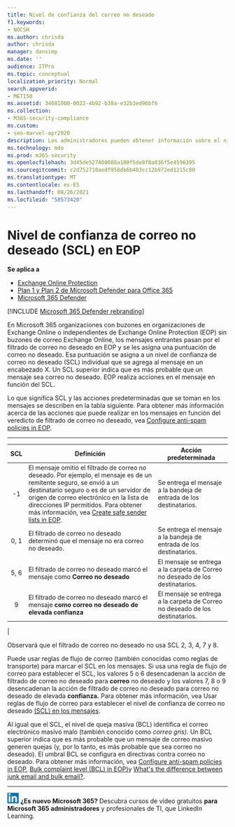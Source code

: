 ```yaml
---
title: Nivel de confianza del correo no deseado
f1.keywords:
- NOCSH
ms.author: chrisda
author: chrisda
manager: dansimp
ms.date: ''
audience: ITPro
ms.topic: conceptual
localization_priority: Normal
search.appverid:
- MET150
ms.assetid: 34681000-0022-4b92-b38a-e32b3ed96bf6
ms.collection:
- M365-security-compliance
ms.custom:
- seo-marvel-apr2020
description: Los administradores pueden obtener información sobre el nivel de confianza de correo no deseado (SCL) que se aplica a los mensajes de Exchange Online Protection (EOP).
ms.technology: mdo
ms.prod: m365-security
ms.openlocfilehash: 3d45de527400088a180f5de8f8a836f5e4596395
ms.sourcegitcommit: c2d752718aedf958db6b403cc12b972ed1215c00
ms.translationtype: MT
ms.contentlocale: es-ES
ms.lasthandoff: 08/26/2021
ms.locfileid: "58573420"
---
```

# <a name="spam-confidence-level-scl-in-eop"></a>Nivel de confianza de correo no deseado (SCL) en EOP

**Se aplica a**
- [Exchange Online Protection](exchange-online-protection-overview.md)
- [Plan 1 y Plan 2 de Microsoft Defender para Office 365](defender-for-office-365.md)
- [Microsoft 365 Defender](../defender/microsoft-365-defender.md)

[!INCLUDE [Microsoft 365 Defender rebranding](../includes/microsoft-defender-for-office.md)]

En Microsoft 365 organizaciones con buzones en organizaciones de Exchange Online o independientes de Exchange Online Protection (EOP) sin buzones de correo Exchange Online, los mensajes entrantes pasan por el filtrado de correo no deseado en EOP y se les asigna una puntuación de correo no deseado. Esa puntuación se asigna a un nivel de confianza de correo no deseado (SCL) individual que se agrega al mensaje en un encabezado X. Un SCL superior indica que es más probable que un mensaje sea correo no deseado. EOP realiza acciones en el mensaje en función del SCL.

Lo que significa SCL y las acciones predeterminadas que se toman en los mensajes se describen en la tabla siguiente. Para obtener más información acerca de las acciones que puede realizar en los mensajes en función del veredicto de filtrado de correo no deseado, vea [Configure anti-spam policies in EOP](configure-your-spam-filter-policies.md).

****

|SCL|Definición|Acción predeterminada|
|:---:|---|---|
|-1|El mensaje omitió el filtrado de correo no deseado. Por ejemplo, el mensaje es de un remitente seguro, se envió a un destinatario seguro o es de un servidor de origen de correo electrónico en la lista de direcciones IP permitidos. Para obtener más información, vea [Create safe sender lists in EOP](create-safe-sender-lists-in-office-365.md).|Se entrega el mensaje a la bandeja de entrada de los destinatarios.|
|0, 1|El filtrado de correo no deseado determinó que el mensaje no era correo no deseado.|Se entrega el mensaje a la bandeja de entrada de los destinatarios.|
|5, 6|El filtrado de correo no deseado marcó el mensaje como **Correo no deseado**|El mensaje se entrega a la carpeta de Correo no deseado de los destinatarios.|
|9 |El filtrado de correo no deseado marcó el mensaje **como correo no deseado de elevada confianza**|El mensaje se entrega a la carpeta de Correo no deseado de los destinatarios.|
|

Observará que el filtrado de correo no deseado no usa SCL 2, 3, 4, 7 y 8.

Puede usar reglas de flujo de correo (también conocidas como reglas de transporte) para marcar el SCL en los mensajes. Si usa una regla de flujo de correo para establecer el SCL, los valores 5 o 6 desencadenan la acción de filtrado de correo no deseado para **correo** no deseado y los valores 7, 8 o 9 desencadenan la acción de filtrado de correo no deseado para correo no deseado de elevada **confianza.** Para obtener más información, vea Usar reglas de flujo de correo para establecer el nivel de confianza de correo no deseado [(SCL) en los mensajes](/exchange/security-and-compliance/mail-flow-rules/use-rules-to-set-scl).

Al igual que el SCL, el nivel de queja masiva (BCL) identifica el correo electrónico masivo malo (también conocido como _correo gris)._ Un BCL superior indica que es más probable que un mensaje de correo masivo generen quejas (y, por lo tanto, es más probable que sea correo no deseado). El umbral BCL se configura en directivas contra correo no deseado. Para obtener más información, vea [Configure anti-spam policies in EOP](configure-your-spam-filter-policies.md), [Bulk complaint level (BCL) in EOP)](bulk-complaint-level-values.md)y [What's the difference between junk email and bulk email?](what-s-the-difference-between-junk-email-and-bulk-email.md).

****

![El icono corto de LinkedIn Learning.](../../media/eac8a413-9498-4220-8544-1e37d1aaea13.png) **¿Es nuevo Microsoft 365?** Descubra cursos de vídeo gratuitos **para Microsoft 365 administradores** y profesionales de TI, que LinkedIn Learning.
